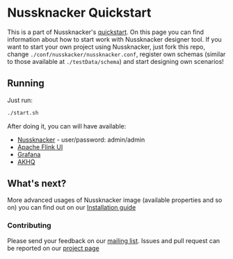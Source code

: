 # Nussknacker Quickstart

This is a part of Nussknacker's [quickstart](https://nussknacker.io/quickstart/docker).
On this page you can find information about how to start work with Nussknacker designer tool.
If you want to start your own project using Nussknacker, just fork this repo, change `./conf/nusskacker/nussknacker.conf`,
register own schemas (similar to those available at `./testData/schema`) and start designing own scenarios!

## Running

Just run:
```bash
./start.sh
``` 

After doing it, you can will have available:
* [Nussknacker](http://localhost:8081/) - user/password: admin/admin
* [Apache Flink UI](http://localhost:8081/flink/)
* [Grafana](http://localhost:8081/grafana/)
* [AKHQ](http://localhost:8081/akhq/)

## What's next?

More advanced usages of Nussknacker image (available properties and so on) you can find out on our [Installation guide](https://nussknacker.io/TODO)

### Contributing

Please send your feedback on our [mailing list](https://groups.google.com/g/nussknacker).
Issues and pull request can be reported on our [project page](https://github.com/TouK/nussknacker)

